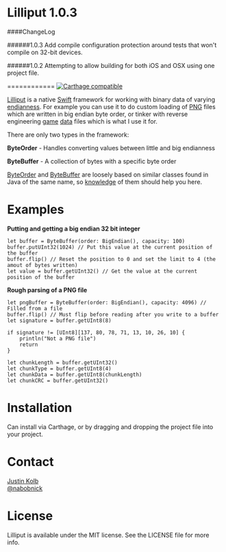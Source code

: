 Lilliput 1.0.3
==============

####ChangeLog

######1.0.3
Add compile configuration protection around tests that won't compile on 32-bit devices.

######1.0.2
Attempting to allow building for both iOS and OSX using one project file.

============
[![Carthage compatible](https://img.shields.io/badge/Carthage-compatible-4BC51D.svg?style=flat)](https://github.com/Carthage/Carthage)

[Lilliput](http://en.wikipedia.org/wiki/Lilliput_and_Blefuscu) is a native [Swift](http://en.wikipedia.org/wiki/Jonathan_Swift) framework for working with binary data of varying [endianness](http://en.wikipedia.org/wiki/Endianness). For example you can use it to do custom loading of [PNG](http://www.libpng.org/pub/png/spec/1.2/PNG-DataRep.html#DR.Integers-and-byte-order) files which are written in big endian byte order, or tinker with reverse engineering [game](https://www.asheronscall.com) [data](http://www.ugcs.caltech.edu/~dsimpson/) files which is what I use it for.

There are only two types in the framework:

**ByteOrder** - Handles converting values between little and big endianness

**ByteBuffer** - A collection of bytes with a specific byte order

[ByteOrder](http://docs.oracle.com/javase/7/docs/api/java/nio/ByteOrder.html) and [ByteBuffer](http://docs.oracle.com/javase/7/docs/api/java/nio/ByteBuffer.html) are loosely based on similar classes found in Java of the same name, so [knowledge](http://lmgtfy.com/?q=java+byte+buffer+tutorial) of them should help you here.

Examples
========

**Putting and getting a big endian 32 bit integer**

    let buffer = ByteBuffer(order: BigEndian(), capacity: 100)
    buffer.putUInt32(1024) // Put this value at the current position of the buffer
    buffer.flip() // Reset the position to 0 and set the limit to 4 (the amout of bytes written)
    let value = buffer.getUInt32() // Get the value at the current position of the buffer
    
    

**Rough parsing of a PNG file**

    let pngBuffer = ByteBuffer(order: BigEndian(), capacity: 4096) // Filled from a file
    buffer.flip() // Must flip before reading after you write to a buffer
    let signature = buffer.getUInt8(8)
    
    if signature != [UInt8][137, 80, 78, 71, 13, 10, 26, 10] {
        println("Not a PNG file")
        return
    }
    
    let chunkLength = buffer.getUInt32()
    let chunkType = buffer.getUInt8(4)
    let chunkData = buffer.getUInt8(chunkLength)
    let chunkCRC = buffer.getUInt32()

Installation
============

Can install via Carthage, or by dragging and dropping the project file into your project.

Contact
=======

[Justin Kolb](https://github.com/jkolb)  
[@nabobnick](https://twitter.com/nabobnick)

License
=======

Lilliput is available under the MIT license. See the LICENSE file for more info.
